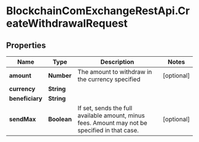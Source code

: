 # BlockchainComExchangeRestApi.CreateWithdrawalRequest

## Properties

Name | Type | Description | Notes
------------ | ------------- | ------------- | -------------
**amount** | **Number** | The amount to withdraw in the currency specified | [optional] 
**currency** | **String** |  | 
**beneficiary** | **String** |  | 
**sendMax** | **Boolean** | If set, sends the full available amount, minus fees. Amount may not be specified in that case.  | [optional] 



